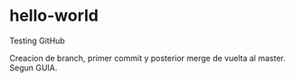 # hello-world
Testing GitHub

Creacion de branch, primer commit y posterior merge de vuelta al master. Segun GUIA.
